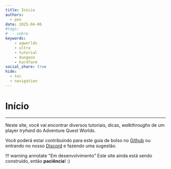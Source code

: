 ```yaml
---
title: Início
authors:
  - pen
date: 2025-04-06
#tags:
#  - sobre
keywords:
    - aqworlds
    - ultra
    - tutorial
    - dungeon
    - hardfarm
social_share: true
hide:
  - toc
  - navigation
---
```


# Início
---

Neste site, você vai encontrar diversos tutoriais, dicas, *walkthroughs* de um player *tryhard* do Adventure Quest Worlds.

Você poderá estar contribuindo para este guia de bolso no [Github](https://github.com/jix-AQW/site) ou entrando no nosso [Discord](https://discord.gg/uc9y27NYTp) e fazendo uma sugestão.

!!! warning annotate "Em desenvolvimento"
    Este site ainda está sendo construído, então **paciência**! :)
